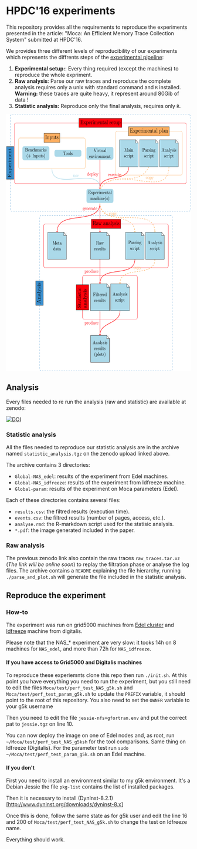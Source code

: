 # HPDC'16 experiments

This repository provides all the requirements to reproduce the experiments
presented in the article: "Moca: An Efficient Memory Trace Collection
System" submitted at HPDC'16.

We provides three different levels of reproducibility of our experiments which
represents the diffrents steps of the [experimental pipeline](#fig:pipe):

1. **Experimental setup:**: Every thing required (except the machines) to
reproduce the whole expriment.
2. **Raw analysis**: Parse our raw traces and reproduce the complete analysis
requires only a unix with standard command and `R` installed. **Warning:** these
traces are quite heavy, it represent around 80Gib of data !
3. **Statistic analysis:** Reproduce only the final analysis, requires only
`R`.

<a name="fig:pipe"><img src="img/pipeline.png" height="700" alt="Experimental pipeline"></a>


## Analysis

Every files needed to re run the analysis (raw and statistic) are available at
zenodo:

[![DOI](https://zenodo.org/badge/doi/10.5281/zenodo.45044.svg)](http://dx.doi.org/10.5281/zenodo.45044)

### Statistic analysis

All the files needed to reproduce our statistic analysis are in the archive
named `statistic_analysis.tgz` on the zenodo upload linked above.


The archive contains 3 directories:

* `Global-NAS_edel`: results of the experiment from Edel machines.
* `Global-NAS_idfreeze`: results of the experiment from Idfreeze machine.
* `Global-param`: results of the experiment on Moca parameters (Edel).

Each of these directories contains several files:

* `results.csv`: the filtred results (execution time).
* `events.csv`: the filtred results (number of pages, access, etc.).
* `analyse.rmd`: the R-markdown script used for the statisic analysis.
* `*.pdf`: the image generated included in the paper.



### Raw analysis


The previous zenodo link also contain the raw traces `raw_traces.tar.xz` (*The
link will be online soon*) to
replay the filtration phase or analyse the log files.
The archive contains a `README` explaining the file hierarchy, running
`./parse_and_plot.sh` will generate the file included in the statistic
analysis.


## Reproduce the experiment

### How-to

The experiment was run on grid5000 machines from
[Edel cluster](https://www.grid5000.fr/mediawiki/index.php/Grenoble:Hardware#Edel)
and [Idfreeze](http://digitalis.inria.fr/index.php/Idfreeze) machine from
digitalis.

Please note that the NAS_* experiment are very slow: it tooks 14h on 8
machines for `NAS_edel`, and more than 72h for `NAS_idfreeze`.

#### If you have access to Grid5000 and Digitalis machines

To reproduce these experiemnts clone this repo then run `./init.sh`.
At this point you have everything you need to run the experiment, but you
still need to edit the files `Moca/test/perf_test_NAS_g5k.sh` and
`Moca/test/perf_test_param_g5k.sh` to update the `PREFIX` variable, it should
point to the root of this repository. You also need to set the `OWNER`
variable to your g5k username

Then you need to edit the file `jessie-nfs+gfortran.env` and put the correct
pat to `jessie.tgz` on line 10.

You can now deploy the image on one of Edel nodes and, as root, run
`~/Moca/test/perf_test_NAS_g5ksh` for the tool comparisons. Same thing on
Idfreeze (Digitalis).  For the parameter test run `sudo
~/Moca/test/perf_test_param_g5k.sh`  on an Edel machine.

#### If you don't

First you need to install an environment similar to my g5k environment. It's a
Debian Jessie the file `pkg-list` contains the list of installed packages.

Then it is necessary to install
(DynInst-8.2.1)[http://www.dyninst.org/downloads/dyninst-8.x]

Once this is done, follow the same state as for g5k user and edit the line 16
and 200 of `Moca/test/perf_test_NAS_g5k.sh` to change the test on Idfreeze name.

Everything should work.
